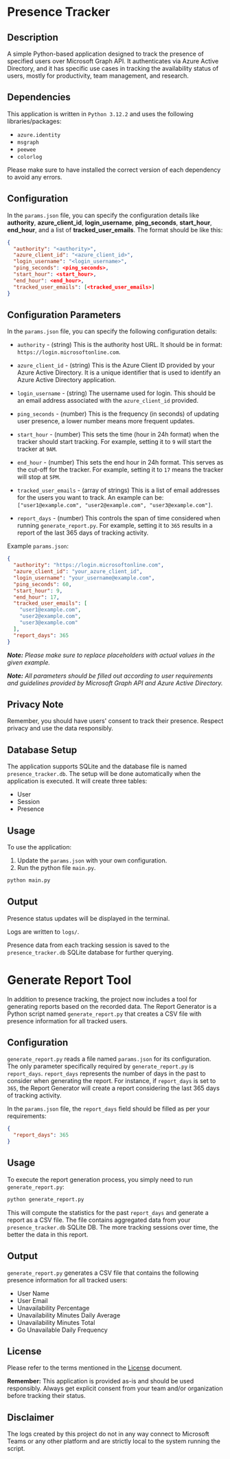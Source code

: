 # Presence Tracker

## Description

A simple Python-based application designed to track the presence of specified users over Microsoft Graph API. It authenticates via Azure Active Directory, and it has
specific use cases in tracking the availability status of users, mostly for productivity, team management, and research.

## Dependencies

This application is written in `Python 3.12.2` and uses the following libraries/packages:

- `azure.identity`
- `msgraph`
- `peewee`
- `colorlog`

Please make sure to have installed the correct version of each dependency to avoid any errors.

## Configuration

In the `params.json` file, you can specify the configuration details like **authority**, **azure_client_id**, **login_username**, **ping_seconds**, **start_hour**, **end_hour**,
and a list of **tracked_user_emails**.
The format should be like this:

```json
{
  "authority": "<authority>",
  "azure_client_id": "<azure_client_id>",
  "login_username": "<login_username>",
  "ping_seconds": <ping_seconds>,
  "start_hour": <start_hour>,
  "end_hour": <end_hour>,
  "tracked_user_emails": [<tracked_user_emails>]
}
```

## Configuration Parameters

In the `params.json` file, you can specify the following configuration details:

- `authority` - (string) This is the authority host URL. It should be in format: `https://login.microsoftonline.com`.

- `azure_client_id` - (string) This is the Azure Client ID provided by your Azure Active Directory. It is a unique identifier that is used to identify an Azure Active Directory
  application.

- `login_username` - (string) The username used for login. This should be an email address associated with the `azure_client_id` provided.

- `ping_seconds` - (number) This is the frequency (in seconds) of updating user presence, a lower number means more frequent updates.

- `start_hour` - (number) This sets the time (hour in 24h format) when the tracker should start tracking. For example, setting it to `9` will start the tracker at `9AM`.

- `end_hour` - (number) This sets the end hour in 24h format. This serves as the cut-off for the tracker. For example, setting it to `17` means the tracker will stop at `5PM`.

- `tracked_user_emails` - (array of strings) This is a list of email addresses for the users you want to track. An example can
  be: ` ["user1@example.com", "user2@example.com", "user3@example.com"]`.

- `report_days` - (number) This controls the span of time considered when running `generate_report.py`. For example, setting it to `365` results in a report of the last 365 days of tracking activity.

Example `params.json`:

```json
{
  "authority": "https://login.microsoftonline.com",
  "azure_client_id": "your_azure_client_id",
  "login_username": "your_username@example.com",
  "ping_seconds": 60,
  "start_hour": 9,
  "end_hour": 17,
  "tracked_user_emails": [
    "user1@example.com",
    "user2@example.com",
    "user3@example.com"
  ],
  "report_days": 365
}
```

_**Note:** Please make sure to replace placeholders with actual values in the given example._

_**Note:** All parameters should be filled out according to user requirements and guidelines provided by Microsoft Graph API and Azure Active Directory._

## Privacy Note

Remember, you should have users' consent to track their presence. Respect privacy and use the data responsibly.

## Database Setup

The application supports SQLite and the database file is named `presence_tracker.db`. The setup will be done automatically when the application is executed. It will create three
tables:

- User
- Session
- Presence

## Usage

To use the application:

1. Update the `params.json` with your own configuration.
2. Run the python file `main.py`.

```bash
python main.py
```

## Output

Presence status updates will be displayed in the terminal.

Logs are written to `logs/`. 

Presence data from each tracking session is saved to the `presence_tracker.db` SQLite database for further querying.

# Generate Report Tool

In addition to presence tracking, the project now includes a tool for generating reports based on the recorded data. The Report Generator is a Python script
named `generate_report.py` that creates a CSV file with presence information for all tracked users.

## Configuration

`generate_report.py` reads a file named `params.json` for its configuration. The only parameter specifically required by `generate_report.py` is `report_days`. `report_days`
represents the number of days in the past to consider when generating the report. For instance, if `report_days` is set to `365`, the Report Generator will create a report
considering the last 365 days of tracking activity.

In the `params.json` file, the `report_days` field should be filled as per your requirements:

```json
{
  "report_days": 365
}
```

## Usage

To execute the report generation process, you simply need to run `generate_report.py`:

```bash
python generate_report.py
```

This will compute the statistics for the past `report_days` and generate a report as a CSV file. The file contains aggregated data from your `presence_tracker.db` SQLite DB. The more tracking sessions over time, the better the data in this report.

## Output

`generate_report.py` generates a CSV file that contains the following presence information for all tracked users:

- User Name
- User Email
- Unavailability Percentage
- Unavailability Minutes Daily Average
- Unavailability Minutes Total
- Go Unavailable Daily Frequency

## License

Please refer to the terms mentioned in the [License](https://github.com/alagonterie/presence_tracker/blob/main/LICENSE) document.

**Remember:** This application is provided as-is and should be used responsibly. Always get explicit consent from your team and/or organization before tracking their status.

## Disclaimer

The logs created by this project do not in any way connect to Microsoft Teams or any other platform and are strictly local to the system running the script.